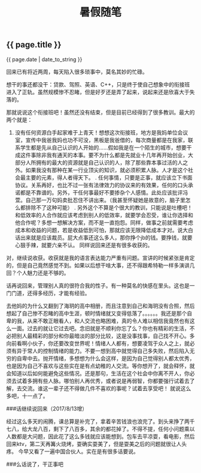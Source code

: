 ﻿---
layout: default
title: 暑假随笔
---

<h2>{{ page.title }}</h2>

<p>{{ page.date | date_to_string }}</p>

回来已有将近两周，每天陷入很多琐事中，莫名其妙的忙碌。

想干的事还都没干：贷款、驾照、英语、C++，只是终于使自己想象中的衔接班进入了正轨。虽然规模惨不忍睹，但是好歹还是弄了起来，说起来还是欣喜大于失落的。

那就说说这个衔接班吧！虽然还没有结束，但是目前已经得到了很多教训。最大的两个就是：
1.	没有任何资源白手起家难于上青天！想想这次衔接班，地方是我妈单位会议室，宣传中我爸我妈也功不可没，黑板是我爸借的，每次商量都是在我家，联系学生都是先从自己认识的人开始的……假如我是在一个陌生的城市，想要干成这件事除非我有通天的本事。要不为什么都是先就业十几年再开始创业，大部分人所拥有的最大的资源就是自己认识的人，除了那些靠本事过活的人之外。如果我没有那种在某一行业顶尖的知识，就必须积累人脉。人才是这个社会最主要的元素，得人者得天下。
	.	任何事情，只要是正事，就应该立下书面协议。关系再好，也比不过一张有法律效力的协议来的有效果，任何的口头承诺都是不靠谱的。另外，干任何事最好不要掺杂个人感情。此处应该批评冯萱。自己那一万句妈卖批忍住不讲出来。（我甚至怀疑她是故意的，脑子里怎么都排除不了这种可能）
	.	另外这个不算是个很大的教训，只能说是吐槽吧！和低效率的人合作就应该考虑到别人的低效率，就要学会忍受，谁让你选择和他合作呢？多想一想解决方案，而不是一直抱怨。同样，做事之前就需要考虑成本和收益的问题，若是收益低到可怕，那就应该无限降低成本才对。说大白话出来就是应该裁员。屁大点事还这么多人，那你挣个jb的钱。要挣钱，就要心狠手辣，就要六亲不认。
同样说回来还是有很多收获的。

对，继续说收获。收获就是我的语言表达能力严重有问题。宣讲的时候紧张是肯定的，但是自己竟然感觉不到。如果以后想干啥大事，还不得跟希特勒一样多演讲几回？个人魅力还是不够的。

话再说回来，管理别人真的很符合我的性子。有一种莫名的快感在里头。这也是一门门道，还得多经历，才能有经验。

去他妈的为什么又翻到了海玥的高中相册，而且注意到自己和海玥没有合照，然后想起了自己惨不忍睹的高中生涯，顿时情绪就又变得低落了。。。。。。我还是那个自卑的我，从来不敢正眼看人，和人交流也略困难，真的令人难以相信我竟然也有这么一面。过去的就让它过去吧。念旧就是不顺利你忘了么？你也有精彩的生活，不必把别人最精彩的部分和你最暗淡的部分比较，这是没事找事，自己找不开心。多向前看啊小伙子，你还要改变世界呢！情绪人人都有，想要凌驾于众人之上，就必须有异于常人的控制情绪的能力。不要一想到高中就觉得自己多失败，然后陷入无穷的自卑中去。抛开情绪，多想想为什么会这样，是因为自己觉得别人都太优秀，也是因为自己不喜欢与这些实在是有点幼稚的人交流。等你想开了，就会释怀，就会知道以后如何能避免这些情况。还是那句，生活在这个社会中你离不开人，你必须去试着多拥有些人脉。哪怕别人再优秀，或者说是再弱智，你都要强行试着去了解，去交流。谁这一辈子还不得做几件不喜欢的事呢？试着去享受吧！
就说这么多吧，十一点了。

###话继续说回来（2017/8/13增）

经过这么多天的闹腾，课总算是补完了，拿着辛苦钱浪也浪完了。到头来挣了两千七八，给大龙八百，剩下了八百多，其余的都花掉了。不得不提，任何小问题乘以人数都是大问题，因此花了这么多钱就应该能想到。包车去平凉耍，看电影，然后回来ktv，第二天再篝火烧烤，耍确实耍美了，但是耍美之后的问题就很让人头疼。
今早又看了一遍中国合伙人。实在是有很多话要说。


###么话说了，干正事吧

